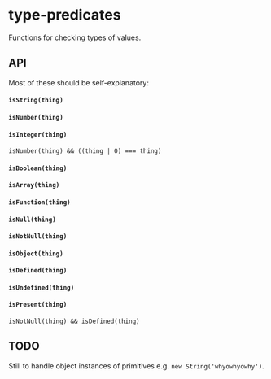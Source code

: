 # type-predicates

Functions for checking types of values.

## API

Most of these should be self-explanatory:

#### `isString(thing)`

#### `isNumber(thing)`

#### `isInteger(thing)`

`isNumber(thing) && ((thing | 0) === thing)`

#### `isBoolean(thing)`

#### `isArray(thing)`

#### `isFunction(thing)`

#### `isNull(thing)`

#### `isNotNull(thing)`

#### `isObject(thing)`

#### `isDefined(thing)`

#### `isUndefined(thing)`

#### `isPresent(thing)`

`isNotNull(thing) && isDefined(thing)`

## TODO

Still to handle object instances of primitives e.g. `new String('whyowhyowhy')`.